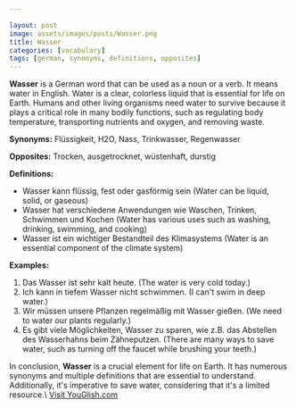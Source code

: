 ```yaml
---

layout: post
image: assets/images/posts/Wasser.png
title: Wasser
categories: [vocabulary]
tags: [german, synonyms, definitions, opposites]
---
```


**Wasser** is a German word that can be used as a noun or a verb. It means water in English. Water is a clear, colorless liquid that is essential for life on Earth. Humans and other living organisms need water to survive because it plays a critical role in many bodily functions, such as regulating body temperature, transporting nutrients and oxygen, and removing waste.

**Synonyms:** Flüssigkeit, H2O, Nass, Trinkwasser, Regenwasser

**Opposites:** Trocken, ausgetrocknet, wüstenhaft, durstig

**Definitions:**

- Wasser kann flüssig, fest oder gasförmig sein (Water can be liquid, solid, or gaseous)
- Wasser hat verschiedene Anwendungen wie Waschen, Trinken, Schwimmen und Kochen (Water has various uses such as washing, drinking, swimming, and cooking)
- Wasser ist ein wichtiger Bestandteil des Klimasystems (Water is an essential component of the climate system)

**Examples:**

1. Das Wasser ist sehr kalt heute. (The water is very cold today.)
2. Ich kann in tiefem Wasser nicht schwimmen. (I can't swim in deep water.)
3. Wir müssen unsere Pflanzen regelmäßig mit Wasser gießen. (We need to water our plants regularly.)
4. Es gibt viele Möglichkeiten, Wasser zu sparen, wie z.B. das Abstellen des Wasserhahns beim Zähneputzen. (There are many ways to save water, such as turning off the faucet while brushing your teeth.)

In conclusion, **Wasser** is a crucial element for life on Earth. It has numerous synonyms and multiple definitions that are essential to understand. Additionally, it's imperative to save water, considering that it's a limited resource.\ <a id="yg-widget-0" class="youglish-widget" data-query="Wasser" data-lang="german" data-components="8412" data-auto-start="0" data-bkg-color="theme_light" data-title="How%20to%20pronounce%20Wasser%20in%20German"  rel="nofollow" href="https://youglish.com">Visit YouGlish.com</a><script async src="https://youglish.com/public/emb/widget.js" charset="utf-8"></script>